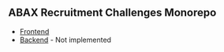 ## ABAX Recruitment Challenges Monorepo

- [Frontend](https://github.com/adrianghub/abax-recruitment-challenges/tree/main/train-ticket-machine-frontend)
- [Backend](https://github.com/adrianghub/abax-recruitment-challenges/tree/main/train-ticket-machine-backend) - Not implemented
